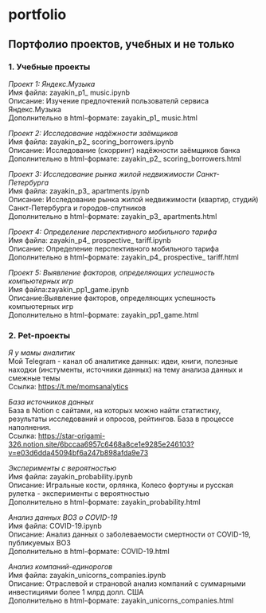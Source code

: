 # portfolio
## Портфолио проектов, учебных и не только

### 1. Учебные проекты  
   
*Проект 1: Яндекс.Музыка*   
Имя файла: zayakin_p1_ music.ipynb   
Описание: Изучение предпочтений пользователй сервиса Яндекс.Музыка   
Дополнительно в html-формате: zayakin_p1_ music.html  

*Проект 2: Исследование надёжности заёмщиков*     
Имя файла: zayakin_p2_ scoring_borrowers.ipynb   
Описание: Исследование (скорринг) надёжности заёмщиков банка    
Дополнительно в html-формате: zayakin_p2_ scoring_borrowers.html
   
*Проект 3: Исследование рынка жилой недвижимости Санкт-Петербурга*     
Имя файла: zayakin_p3_ apartments.ipynb   
Описание: Исследование рынка жилой недвижимости (квартир, студий) Санкт-Петербурга и городов-спутников    
Дополнительно в html-формате: zayakin_p3_ apartments.html   
    
*Проект 4: Определение перспективного мобильного тарифа*     
Имя файла: zayakin_p4_ prospective_ tariff.ipynb   
Описание: Определение перспективного мобильного тарифа    
Дополнительно в html-формате: zayakin_p4_ prospective_ tariff.html   
   
*Проект 5: Выявление факторов, определяющих успешность компьютерных игр*     
Имя файла:zayakin_pp1_game.ipynb   
Описание:Выявление факторов, определяющих успешность компьютерных игр    
Дополнительно в html-формате: zayakin_pp1_game.html  
    
    
### 2. Pet-проекты  
*Я у мамы аналитик*   
Мой Telegram - канал об аналитике данных: идеи, книги, полезные находки (инстументы, источники данных) на тему анализа данных и смежные темы   
Ссылка: https://t.me/momsanalytics    
   
*База источников данных*   
База в Notion с сайтами, на которых можно найти статистику, результаты исследований и опросов, рейтингов. База в процессе наполнения.    
Ссылка: https://star-origami-326.notion.site/6bccaa6957c6468a8ce1e9285e246103?v=e03d6dda45094bf6a247b898afda9e73

*Эксперименты с вероятностью*   
Имя файла: zayakin_probability.ipynb  
Описание: Игральные кости, орлянка, Колесо фортуны и русская рулетка - эксперименты с вероятностью   
Дополнительно в html-формате: zayakin_probability.html     
    
*Анализ данных ВОЗ о COVID-19*   
Имя файла: COVID-19.ipynb  
Описание: Анализ данных о заболеваемости смертности от COVID-19, публикуемых ВОЗ    
Дополнительно в html-формате: COVID-19.html     
           
*Анализ компаний-единорогов*   
Имя файла: zayakin_unicorns_companies.ipynb  
Описание: Отраслевой и страновой анализ компаний с суммарными инвестициями более 1 млрд долл. США   
Дополнительно в html-формате: zayakin_unicorns_companies.html  
